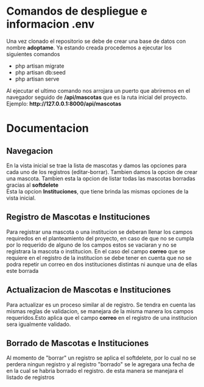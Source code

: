 <h1>Comandos de despliegue e informacion .env</h1>
<p>Una vez clonado el repositorio se debe de crear una base de datos con nombre <b>adoptame</b>. Ya estando creada procedemos a ejecutar los siguientes comandos </p>
<ul>
    <li>php artisan migrate</li>
    <li>php artisan db:seed</li>
    <li>php artisan serve</li>
</ul>
<p>Al ejecutar el ultimo comando nos arrojara un puerto que abriremos en el navegador seguido de <b>/api/mascotas </b> que es la ruta inicial del proyecto.
Ejemplo: <b>http://127.0.0.1:8000/api/mascotas</b>
</p>

<h1>Documentacion</h1>
<h2>Navegacion</h2>
<p>
En la vista inicial se trae la lista de mascotas y damos las opciones para cada uno de los registros (editar-borrar). Tambien damos la opcion de crear una mascota. Tambien esta la opcion de listar todas las mascotas borradas gracias al <b>softdelete</b><br>
Esta la opcion <b>Instituciones</b>, que tiene brinda las mismas opciones de la vista inicial.
</p>
<h2>Registro de Mascotas e Instituciones</h2>
<p>
Para registrar una mascota o una institucion se deberan llenar los campos requiredos en el planteamiento del proyecto, en caso de que no se cumpla por lo requerido de alguno de los campos estos se vaciaran y no se registrara la mascota o institucion. En el caso del campo <b>correo</b> que se requiere en el registro de la institucion se debe tener en cuenta que no se podra repetir un correo en dos instituciones distintas ni aunque una de ellas este borrada
</p>
<h2>Actualizacion de Mascotas e Instituciones</h2>
<p>
Para actualizar es un proceso similar al de registro. Se tendra en cuenta las mismas reglas de validacion, se manejara de la misma manera los campos requeridos.Esto aplica que el campo <b>correo</b> en el registro de una institucion sera igualmente validado.
</p>
<h2>Borrado de Mascotas e Instituciones</h2>
<p>
Al momento de "borrar" un registro se aplica el softdelete, por lo cual no se perdera ningun registro y al registro "borrado" se le agregara una fecha de en la cual se habria borrado el registro. de esta manera se manejara el listado de registros
</p>
